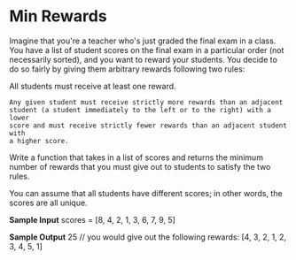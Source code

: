 # Min Rewards


  Imagine that you're a teacher who's just graded the final exam in a class. You
  have a list of student scores on the final exam in a particular order (not
  necessarily sorted), and you want to reward your students. You decide to do so
  fairly by giving them arbitrary rewards following two rules:


  All students must receive at least one reward.
  
    Any given student must receive strictly more rewards than an adjacent
    student (a student immediately to the left or to the right) with a lower
    score and must receive strictly fewer rewards than an adjacent student with
    a higher score.
  


  Write a function that takes in a list of scores and returns the minimum number
  of rewards that you must give out to students to satisfy the two rules.


  You can assume that all students have different scores; in other words, the
  scores are all unique.

**Sample Input**
scores = [8, 4, 2, 1, 3, 6, 7, 9, 5]

**Sample Output**
25 // you would give out the following rewards: [4, 3, 2, 1, 2, 3, 4, 5, 1]
